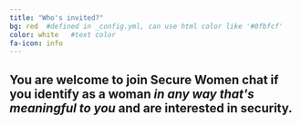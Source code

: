 ```yaml
---
title: "Who's invited?"
bg: red  #defined in _config.yml, can use html color like '#0fbfcf'
color: white   #text color
fa-icon: info
---
```


## You are welcome to join Secure Women chat if you identify as a woman <em>in any way that's meaningful to you</em> and are interested in security. ##


